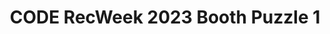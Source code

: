 ---
title: CODE RecWeek 2023 Booth Puzzle 1
redirect_to: https://im-a-puzzle.com/share/4bddfa33a8e3bc8
redirect_from: 
  - /RW23BoothPuzzle1
  - /rw23boothpuzzle1
---